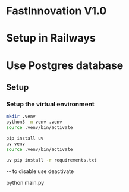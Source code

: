 # FastInnovation V1.0

# Setup in Railways

# Use Postgres database

## Setup

### Setup the virtual environment

```bash
mkdir .venv
python3 -m venv .venv
source .venv/bin/activate
```

```bash
pip install uv
uv venv
source .venv/bin/activate

uv pip install -r requirements.txt

```

-- to disable use
deactivate

python main.py
